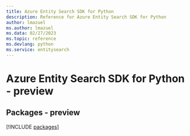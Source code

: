 ```yaml
---
title: Azure Entity Search SDK for Python
description: Reference for Azure Entity Search SDK for Python
author: lmazuel
ms.author: lmazuel
ms.data: 02/27/2023
ms.topic: reference
ms.devlang: python
ms.service: entitysearch
---
```

# Azure Entity Search SDK for Python - preview
## Packages - preview
[!INCLUDE [packages](entity-search-index.md)]